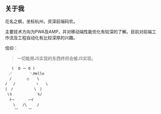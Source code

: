 ## 关于我

花名之枫，坐标杭州，资深前端码农。

主要技术方向为PWA及AMP，并对移动端性能优化有较深的了解。目前对前端工作流及工程自动化有比较深厚的兴趣。

信仰：

> 一切能用JS实现的东西终将会被JS实现。

```
   (  O ー O ) 
　／　　　   ＼Hello
  /　　　  ○  　\
/　 /  　　    ヽ   \ 
|　/　 　　　  \　|
 \Ԏ　　　　     Ԏ/
　卜−　　   ―イ
　  \　　/\　   /
　　 ︶　   ︶
```
